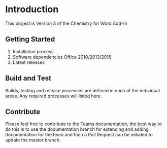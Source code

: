 # Introduction 
This project is Version 3 of the Chemistry for Word Add-In

## Getting Started
1.	Installation process
2.	Software dependencies
    Office 2010/2013/2016
3.	Latest releases

## Build and Test
Builds, testing and release processes are defined in each of the individual areas.  Any required processes will listed here. 

## Contribute
Please feel free to contribute to the Teams documentation, the best way to do this is to use the documentation branch for extending and adding documentation for the team and then a Pull Request can be initiated to update the master branch.
